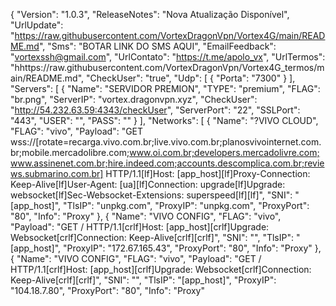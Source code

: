 {
  "Version": "1.0.3",
  "ReleaseNotes": "Nova Atualização Disponível",
  "UrlUpdate": "https://raw.githubusercontent.com/VortexDragonVpn/Vortex4G/main/README.md",
  "Sms": "BOTAR LINK DO SMS AQUI",
  "EmailFeedback": "vortexssh@gmail.com",
  "UrlContato": "https://t.me/apolo_vx",
  "UrlTermos": "hhttps://raw.githubusercontent.com/VortexDragonVpn/Vortex4G_termos/main/README.md",
  "CheckUser": "true",
  "Udp": [
    {
      "Porta": "7300"
    }
  ],
  "Servers": [
    {
      "Name": "SERVIDOR PREMION",
      "TYPE": "premium",
      "FLAG": "br.png",
      "ServerIP": "vortex.dragonvpn.xyz",
      "CheckUser": "http://54.232.63.59:4343/checkUser",
      "ServerPort": "22",
      "SSLPort": "443",
      "USER": "",
      "PASS": ""
    }
  ],
  "Networks": [
    {
      "Name": "?VIVO CLOUD",
      "FLAG": "vivo", 
      "Payload": "GET wss://[rotate=recarga.vivo.com.br;live.vivo.com.br;planosvivointernet.com.br;mobile.mercadolibre.com;www.oi.com.br;developers.mercadolivre.com;www.assinenet.com.br;hire.indeed.com;accounts.descomplica.com.br;reviews.submarino.com.br] HTTP/1.1[lf]Host: [app_host][lf]Proxy-Connection: Keep-Alive[lf]User-Agent: [ua][lf]Connection: upgrade[lf]Upgrade: websocket[lf]Sec-Websocket-Extensions: superspeed[lf][lf]", 
      "SNI": "[app_host]", 
      "TlsIP": "unpkg.com", 
      "ProxyIP": "unpkg.com", 
      "ProxyPort": "80", 
      "Info": "Proxy" 
    },
    {
    "Name": "VIVO CONFIG", 
      "FLAG": "vivo", 
      "Payload": "GET / HTTP/1.1[crlf]Host: [app_host][crlf]Upgrade: Websocket[crlf]Connection: Keep-Alive[crlf][crlf]", 
      "SNI": "", 
      "TlsIP": "[app_host]", 
      "ProxyIP": "172.67.165.43", 
      "ProxyPort": "80", 
      "Info": "Proxy"
    },
    {
    "Name": "VIVO CONFIG", 
      "FLAG": "vivo", 
      "Payload": "GET / HTTP/1.1[crlf]Host: [app_host][crlf]Upgrade: Websocket[crlf]Connection: Keep-Alive[crlf][crlf]", 
      "SNI": "", 
      "TlsIP": "[app_host]", 
      "ProxyIP": "104.18.7.80", 
      "ProxyPort": "80", 
      "Info": "Proxy"
